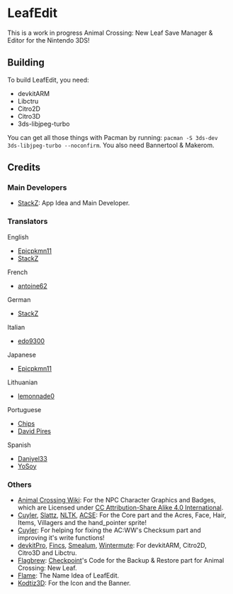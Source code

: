 # LeafEdit

This is a work in progress Animal Crossing: New Leaf Save Manager & Editor for the Nintendo 3DS!

## Building
To build LeafEdit, you need:
- devkitARM
- Libctru
- Citro2D
- Citro3D
- 3ds-libjpeg-turbo

You can get all those things with Pacman by running: `pacman -S 3ds-dev 3ds-libjpeg-turbo --noconfirm`.
You also need Bannertool & Makerom.

## Credits
### Main Developers
- [StackZ](https://github.com/SuperSaiyajinStackZ): App Idea and Main Developer.
### Translators

English
- [Epicpkmn11](https://github.com/Epicpkmn11)
- [StackZ](https://github.com/SuperSaiyajinStackZ)

French
- [antoine62](https://github.com/antoine62)

German
- [StackZ](https://github.com/SuperSaiyajinStackZ)

Italian
- [edo9300](https://github.com/edo9300)

Japanese
- [Epicpkmn11](https://github.com/Epicpkmn11)

Lithuanian
- [lemonnade0](https://steamcommunity.com/profiles/76561198276444028)

Portuguese
- [Chips](https://github.com/Ch1p5)
- [David Pires](https://github.com/DavidPires)

Spanish
- [Daniyel33](https://github.com/Daniyel33)
- [YoSoy](https://twitter.com/riku200)

### Others
- [Animal Crossing Wiki](https://animalcrossingwiki.de/start): For the NPC Character Graphics and Badges, which are Licensed under [CC Attribution-Share Alike 4.0 International](https://creativecommons.org/licenses/by-sa/4.0/).
- [Cuyler](https://github.com/Cuyler36), [Slattz](https://github.com/Slattz), [NLTK](https://github.com/Slattz/NLTK), [ACSE](https://github.com/Cuyler36/ACSE): For the Core part and the Acres, Face, Hair, Items, Villagers and the hand_pointer sprite!
- [Cuyler](https://github.com/Cuyler36): For helping for fixing the AC:WW's Checksum part and improving it's write functions!
- [devkitPro](https://github.com/devkitPro), [Fincs](https://github.com/fincs), [Smealum](https://github.com/smealum), [Wintermute](https://github.com/WinterMute): For devkitARM, Citro2D, Citro3D and Libctru.
- [Flagbrew](https://github.com/FlagBrew): [Checkpoint](https://github.com/FlagBrew/Checkpoint)'s Code for the Backup & Restore part for Animal Crossing: New Leaf.
- [Flame](https://github.com/FlameKat53): The Name Idea of LeafEdit.
- [Kodtiz3D](https://github.com/Kodtiz3D): For the Icon and the Banner.